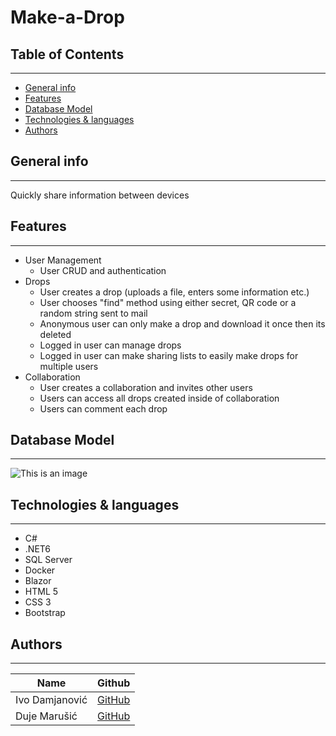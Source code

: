 # Make-a-Drop

## Table of Contents
---
  - [General info](#general-info)
  - [Features](#features)
  - [Database Model](#database-model)
  - [Technologies & languages](#technologies--languages)
  - [Authors](#authors)

## General info
---
<p>Quickly share information between devices</p>

## Features
---

* User Management 
    * User CRUD and authentication
* Drops 
    * User creates a drop (uploads a file, enters some information etc.)
    * User chooses "find" method using either secret, QR code or a random string sent to mail
    * Anonymous user can only make a drop and download it once then its deleted
    * Logged in user can manage drops
    * Logged in user can make sharing lists to easily make drops for multiple users
* Collaboration
    * User creates a collaboration and invites other users
    * Users can access all drops created inside of collaboration  
    * Users can comment each drop 

## Database Model
---
![This is an image](https://github.com/OSS-Csharp-Seminar/make-a-drop/blob/main/makeadropdb.JPG)


## Technologies & languages
---

* C#
* .NET6
* SQL Server
* Docker
* Blazor
* HTML 5
* CSS 3
* Bootstrap

## Authors

---

| Name            | Github                                        |
| --------------- | --------------------------------------------- |
| Ivo Damjanović  | [GitHub](https://github.com/ID993) |
| Duje Marušić    | [GitHub](https://github.com/DujeM) |
